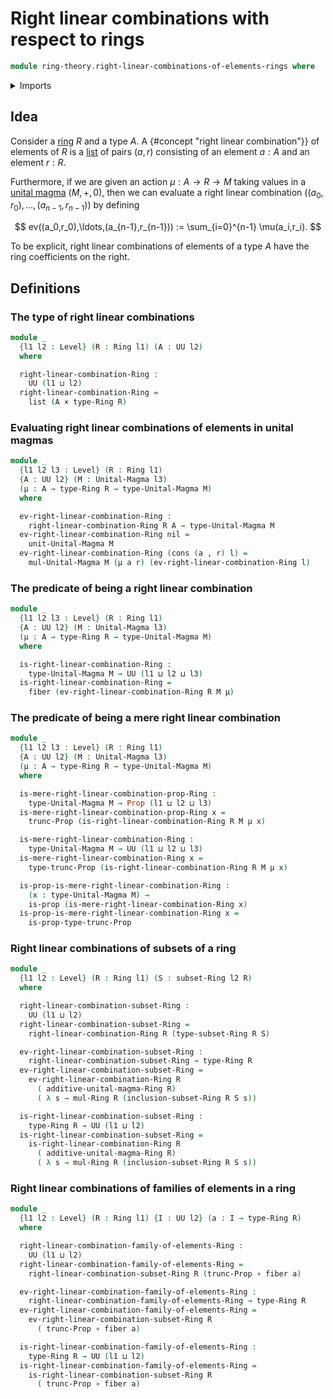 # Right linear combinations with respect to rings

```agda
module ring-theory.right-linear-combinations-of-elements-rings where
```

<details><summary>Imports</summary>

```agda
open import foundation.cartesian-product-types
open import foundation.dependent-pair-types
open import foundation.fibers-of-maps
open import foundation.function-types
open import foundation.propositional-truncations
open import foundation.propositions
open import foundation.universe-levels

open import ring-theory.rings
open import ring-theory.subsets-rings

open import lists.lists

open import structured-types.magmas
```

</details>

## Idea

Consider a [ring](ring-theory.rings.md) $R$ and a type $A$. A {#concept "right linear combination"}} of elements of $R$ is a [list](lists.lists.md) of pairs $(a,r)$ consisting of an element $a:A$ and an element $r:R$.

Furthermore, if we are given an action $\mu : A \to R \to M$ taking values in a [unital magma](structured-types.magmas.md) $(M,+,0)$, then we can evaluate a right linear combination $((a_0,r_0),\ldots,(a_{n-1},r_{n-1}))$ by defining

$$
  ev((a_0,r_0),\ldots,(a_{n-1},r_{n-1})) := \sum_{i=0}^{n-1} \mu(a_i,r_i).
$$

To be explicit, right linear combinations of elements of a type $A$ have the ring coefficients on the right.

## Definitions

### The type of right linear combinations

```agda
module _
  {l1 l2 : Level} (R : Ring l1) (A : UU l2)
  where

  right-linear-combination-Ring :
    UU (l1 ⊔ l2)
  right-linear-combination-Ring =
    list (A × type-Ring R)
```

### Evaluating right linear combinations of elements in unital magmas

```agda
module _
  {l1 l2 l3 : Level} (R : Ring l1)
  {A : UU l2} (M : Unital-Magma l3)
  (μ : A → type-Ring R → type-Unital-Magma M)
  where

  ev-right-linear-combination-Ring :
    right-linear-combination-Ring R A → type-Unital-Magma M
  ev-right-linear-combination-Ring nil =
    unit-Unital-Magma M
  ev-right-linear-combination-Ring (cons (a , r) l) =
    mul-Unital-Magma M (μ a r) (ev-right-linear-combination-Ring l)
```

### The predicate of being a right linear combination

```agda
module _
  {l1 l2 l3 : Level} (R : Ring l1)
  {A : UU l2} (M : Unital-Magma l3)
  (μ : A → type-Ring R → type-Unital-Magma M)
  where

  is-right-linear-combination-Ring :
    type-Unital-Magma M → UU (l1 ⊔ l2 ⊔ l3)
  is-right-linear-combination-Ring =
    fiber (ev-right-linear-combination-Ring R M μ)
```

### The predicate of being a mere right linear combination

```agda
module _
  {l1 l2 l3 : Level} (R : Ring l1)
  {A : UU l2} (M : Unital-Magma l3)
  (μ : A → type-Ring R → type-Unital-Magma M)
  where

  is-mere-right-linear-combination-prop-Ring :
    type-Unital-Magma M → Prop (l1 ⊔ l2 ⊔ l3)
  is-mere-right-linear-combination-prop-Ring x =
    trunc-Prop (is-right-linear-combination-Ring R M μ x)

  is-mere-right-linear-combination-Ring :
    type-Unital-Magma M → UU (l1 ⊔ l2 ⊔ l3)
  is-mere-right-linear-combination-Ring x =
    type-trunc-Prop (is-right-linear-combination-Ring R M μ x)

  is-prop-is-mere-right-linear-combination-Ring :
    (x : type-Unital-Magma M) →
    is-prop (is-mere-right-linear-combination-Ring x)
  is-prop-is-mere-right-linear-combination-Ring x =
    is-prop-type-trunc-Prop
```

### Right linear combinations of subsets of a ring

```agda
module _
  {l1 l2 : Level} (R : Ring l1) (S : subset-Ring l2 R)
  where

  right-linear-combination-subset-Ring :
    UU (l1 ⊔ l2)
  right-linear-combination-subset-Ring =
    right-linear-combination-Ring R (type-subset-Ring R S)

  ev-right-linear-combination-subset-Ring :
    right-linear-combination-subset-Ring → type-Ring R
  ev-right-linear-combination-subset-Ring =
    ev-right-linear-combination-Ring R
      ( additive-unital-magma-Ring R)
      ( λ s → mul-Ring R (inclusion-subset-Ring R S s))

  is-right-linear-combination-subset-Ring :
    type-Ring R → UU (l1 ⊔ l2)
  is-right-linear-combination-subset-Ring =
    is-right-linear-combination-Ring R
      ( additive-unital-magma-Ring R)
      ( λ s → mul-Ring R (inclusion-subset-Ring R S s))
```

### Right linear combinations of families of elements in a ring

```agda
module _
  {l1 l2 : Level} (R : Ring l1) {I : UU l2} (a : I → type-Ring R)
  where

  right-linear-combination-family-of-elements-Ring :
    UU (l1 ⊔ l2)
  right-linear-combination-family-of-elements-Ring =
    right-linear-combination-subset-Ring R (trunc-Prop ∘ fiber a)

  ev-right-linear-combination-family-of-elements-Ring :
    right-linear-combination-family-of-elements-Ring → type-Ring R
  ev-right-linear-combination-family-of-elements-Ring =
    ev-right-linear-combination-subset-Ring R
      ( trunc-Prop ∘ fiber a)

  is-right-linear-combination-family-of-elements-Ring :
    type-Ring R → UU (l1 ⊔ l2)
  is-right-linear-combination-family-of-elements-Ring =
    is-right-linear-combination-subset-Ring R
      ( trunc-Prop ∘ fiber a)
```
